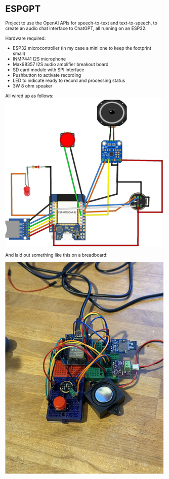 # ESPGPT
Project to use the OpenAI APIs for speech-to-text and text-to-speech, to create an audio chat interface to ChatGPT, all running on an ESP32.

Hardware required:
<ul>
  <li> ESP32 microcontroller (in my case a mini one to keep the footprint small)</li>
  <li> INMP441 I2S microphone</li>
  <li> Max98357 I2S audio amplifier breakout board</li>
  <li> SD card module with SPI interface</li>
  <li> Pushbutton to activate recording </li>
  <li> LED to indicate ready to record and processing status</li>
  <li> 3W 8 ohm speaker</li>
</ul>
All wired up as follows:

<img src=ESPGPTtidy.jpg width=500>

And laid out something like this on a breadboard:

<img src=ESPGPTphoto.jpg width=500> 

